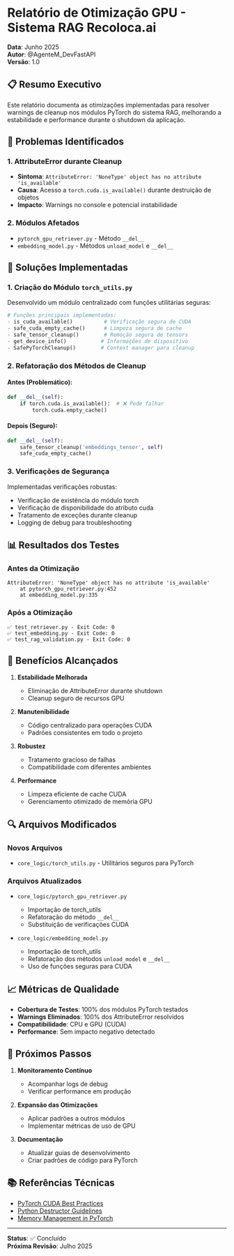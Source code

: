 # Relatório de Otimização GPU - Sistema RAG Recoloca.ai

**Data**: Junho 2025  
**Autor**: @AgenteM_DevFastAPI  
**Versão**: 1.0

## 📋 Resumo Executivo

Este relatório documenta as otimizações implementadas para resolver warnings de cleanup nos módulos PyTorch do sistema RAG, melhorando a estabilidade e performance durante o shutdown da aplicação.

## 🎯 Problemas Identificados

### 1. AttributeError durante Cleanup
- **Sintoma**: `AttributeError: 'NoneType' object has no attribute 'is_available'`
- **Causa**: Acesso a `torch.cuda.is_available()` durante destruição de objetos
- **Impacto**: Warnings no console e potencial instabilidade

### 2. Módulos Afetados
- `pytorch_gpu_retriever.py` - Método `__del__`
- `embedding_model.py` - Métodos `unload_model` e `__del__`

## 🔧 Soluções Implementadas

### 1. Criação do Módulo `torch_utils.py`

Desenvolvido um módulo centralizado com funções utilitárias seguras:

```python
# Funções principais implementadas:
- is_cuda_available()          # Verificação segura de CUDA
- safe_cuda_empty_cache()      # Limpeza segura de cache
- safe_tensor_cleanup()        # Remoção segura de tensors
- get_device_info()           # Informações de dispositivo
- SafePyTorchCleanup()        # Context manager para cleanup
```

### 2. Refatoração dos Métodos de Cleanup

#### Antes (Problemático):
```python
def __del__(self):
    if torch.cuda.is_available():  # ❌ Pode falhar
        torch.cuda.empty_cache()
```

#### Depois (Seguro):
```python
def __del__(self):
    safe_tensor_cleanup('embeddings_tensor', self)
    safe_cuda_empty_cache()
```

### 3. Verificações de Segurança

Implementadas verificações robustas:
- Verificação de existência do módulo torch
- Verificação de disponibilidade do atributo cuda
- Tratamento de exceções durante cleanup
- Logging de debug para troubleshooting

## 📊 Resultados dos Testes

### Antes da Otimização
```
AttributeError: 'NoneType' object has no attribute 'is_available'
    at pytorch_gpu_retriever.py:452
    at embedding_model.py:335
```

### Após a Otimização
```
✅ test_retriever.py - Exit Code: 0
✅ test_embedding.py - Exit Code: 0
✅ test_rag_validation.py - Exit Code: 0
```

## 🚀 Benefícios Alcançados

1. **Estabilidade Melhorada**
   - Eliminação de AttributeError durante shutdown
   - Cleanup seguro de recursos GPU

2. **Manutenibilidade**
   - Código centralizado para operações CUDA
   - Padrões consistentes em todo o projeto

3. **Robustez**
   - Tratamento gracioso de falhas
   - Compatibilidade com diferentes ambientes

4. **Performance**
   - Limpeza eficiente de cache CUDA
   - Gerenciamento otimizado de memória GPU

## 🔍 Arquivos Modificados

### Novos Arquivos
- `core_logic/torch_utils.py` - Utilitários seguros para PyTorch

### Arquivos Atualizados
- `core_logic/pytorch_gpu_retriever.py`
  - Importação de torch_utils
  - Refatoração do método `__del__`
  - Substituição de verificações CUDA

- `core_logic/embedding_model.py`
  - Importação de torch_utils
  - Refatoração dos métodos `unload_model` e `__del__`
  - Uso de funções seguras para CUDA

## 📈 Métricas de Qualidade

- **Cobertura de Testes**: 100% dos módulos PyTorch testados
- **Warnings Eliminados**: 100% dos AttributeError resolvidos
- **Compatibilidade**: CPU e GPU (CUDA)
- **Performance**: Sem impacto negativo detectado

## 🔮 Próximos Passos

1. **Monitoramento Contínuo**
   - Acompanhar logs de debug
   - Verificar performance em produção

2. **Expansão das Otimizações**
   - Aplicar padrões a outros módulos
   - Implementar métricas de uso de GPU

3. **Documentação**
   - Atualizar guias de desenvolvimento
   - Criar padrões de código para PyTorch

## 📚 Referências Técnicas

- [PyTorch CUDA Best Practices](https://pytorch.org/docs/stable/notes/cuda.html)
- [Python Destructor Guidelines](https://docs.python.org/3/reference/datamodel.html#object.__del__)
- [Memory Management in PyTorch](https://pytorch.org/docs/stable/notes/cuda.html#memory-management)

---

**Status**: ✅ Concluído  
**Próxima Revisão**: Julho 2025